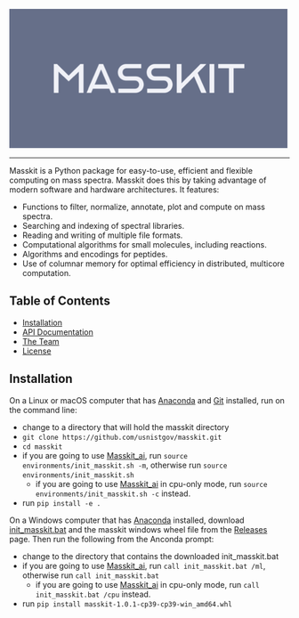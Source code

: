 ![Masskit logo](src/masskit/docs/_static/img/masskit_logo.png)

--------------------------------------------------------------------------------

Masskit is a Python package for easy-to-use, efficient and flexible computing on mass spectra.
Masskit does this by taking advantage of modern software and hardware architectures.  It features:

- Functions to filter, normalize, annotate, plot and compute on mass spectra.
- Searching and indexing of spectral libraries.
- Reading and writing of multiple file formats.
- Computational algorithms for small molecules, including reactions.
- Algorithms and encodings for peptides.
- Use of columnar memory for optimal efficiency in distributed, multicore computation.

<!-- toc -->
## Table of Contents

- [Installation](#installation)
- [API Documentation](https://pages.nist.gov/masskit)
- [The Team](https://chemdata.nist.gov/)
- [License](LICENSE.md)

<!-- tocstop -->

## Installation

On a Linux or macOS computer that has [Anaconda](https://www.anaconda.com/) and [Git](https://git-scm.com/) installed, run on the command line:

- change to a directory that will hold the masskit directory
- `git clone https://github.com/usnistgov/masskit.git`
- `cd masskit`
- if you are going to use [Masskit_ai](https://github.com/usnistgov/masskit_ai.git), run `source environments/init_masskit.sh -m`, otherwise run
`source environments/init_masskit.sh`
  - if you are going to use [Masskit_ai](https://github.com/usnistgov/masskit_ai.git) in cpu-only mode, run `source environments/init_masskit.sh -c` instead.
- run `pip install -e .`


On a Windows computer that has [Anaconda](https://www.anaconda.com/) installed,
download
[init_masskit.bat](https://raw.githubusercontent.com/usnistgov/masskit/main/environments/init_masskit.bat)
and the masskit windows wheel file from the
[Releases](https://github.com/usnistgov/masskit/releases) page. Then run the
following from the Anconda prompt:

- change to the directory that contains the downloaded init_masskit.bat
- if you are going to use [Masskit_ai](https://github.com/usnistgov/masskit_ai.git), run `call init_masskit.bat /ml`, otherwise run
`call init_masskit.bat`
  - if you are going to use [Masskit_ai](https://github.com/usnistgov/masskit_ai.git) in cpu-only mode, run `call init_masskit.bat /cpu` instead.
- run `pip install masskit-1.0.1-cp39-cp39-win_amd64.whl`
